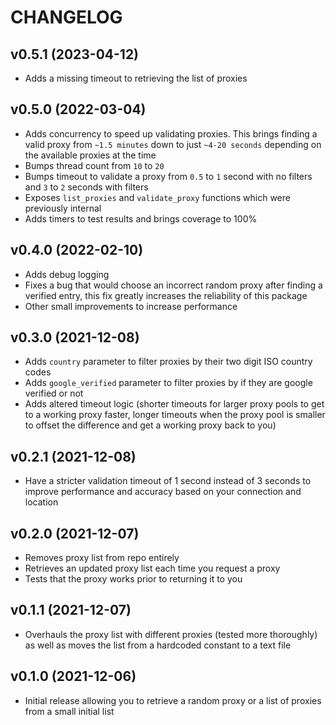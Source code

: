 # CHANGELOG

## v0.5.1 (2023-04-12)

- Adds a missing timeout to retrieving the list of proxies

## v0.5.0 (2022-03-04)

- Adds concurrency to speed up validating proxies. This brings finding a valid proxy from `~1.5 minutes` down to just `~4-20 seconds` depending on the available proxies at the time
- Bumps thread count from `10` to `20`
- Bumps timeout to validate a proxy from `0.5` to `1` second with no filters and `3` to `2` seconds with filters
- Exposes `list_proxies` and `validate_proxy` functions which were previously internal
- Adds timers to test results and brings coverage to 100%

## v0.4.0 (2022-02-10)

- Adds debug logging
- Fixes a bug that would choose an incorrect random proxy after finding a verified entry, this fix greatly increases the reliability of this package
- Other small improvements to increase performance

## v0.3.0 (2021-12-08)

- Adds `country` parameter to filter proxies by their two digit ISO country codes
- Adds `google_verified` parameter to filter proxies by if they are google verified or not
- Adds altered timeout logic (shorter timeouts for larger proxy pools to get to a working proxy faster, longer timeouts when the proxy pool is smaller to offset the difference and get a working proxy back to you)

## v0.2.1 (2021-12-08)

- Have a stricter validation timeout of 1 second instead of 3 seconds to improve performance and accuracy based on your connection and location

## v0.2.0 (2021-12-07)

- Removes proxy list from repo entirely
- Retrieves an updated proxy list each time you request a proxy
- Tests that the proxy works prior to returning it to you

## v0.1.1 (2021-12-07)

- Overhauls the proxy list with different proxies (tested more thoroughly) as well as moves the list from a hardcoded constant to a text file

## v0.1.0 (2021-12-06)

- Initial release allowing you to retrieve a random proxy or a list of proxies from a small initial list
